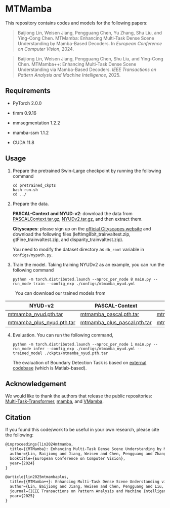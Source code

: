 # MTMamba

This repository contains codes and models for the following papers:

> Baijiong Lin, Weisen Jiang, Pengguang Chen, Yu Zhang, Shu Liu, and Ying-Cong Chen. MTMamba: Enhancing Multi-Task Dense Scene Understanding by Mamba-Based Decoders. In *European Conference on Computer Vision*, 2024.

> Baijiong Lin, Weisen Jiang, Pengguang Chen, Shu Liu, and Ying-Cong Chen. MTMamba++: Enhancing Multi-Task Dense Scene Understanding via Mamba-Based Decoders. *IEEE Transactions on Pattern Analysis and Machine Intelligence*, 2025.

## Requirements

- PyTorch 2.0.0

- timm 0.9.16

- mmsegmentation 1.2.2

- mamba-ssm 1.1.2

- CUDA 11.8
  
  

## Usage

1. Prepare the pretrained Swin-Large checkpoint by running the following command
   
   ```shell
   cd pretrained_ckpts
   bash run.sh
   cd ../
   ```

2. Prepare the data.

    **PASCAL-Context and NYUD-v2**: download the data from [PASCALContext.tar.gz](https://hkustconnect-my.sharepoint.com/:u:/g/personal/hyeae_connect_ust_hk/ER57KyZdEdxPtgMCai7ioV0BXCmAhYzwFftCwkTiMmuM7w?e=2Ex4ab), [NYUDv2.tar.gz](https://hkustconnect-my.sharepoint.com/:u:/g/personal/hyeae_connect_ust_hk/EZ-2tWIDYSFKk7SCcHRimskBhgecungms4WFa_L-255GrQ?e=6jAt4c), and then extract them.

   **Cityscapes**: please sign up on the [official Cityscapes website](https://www.cityscapes-dataset.com/) and download the following files (leftImg8bit_trainvaltest.zip, gtFine_trainvaltest.zip, and disparity_trainvaltest.zip).

     You need to modify the dataset directory as ```db_root``` variable in ```configs/mypath.py```.

4. Train the model. Taking training NYUDv2 as an example, you can run the following command
   
   ```shell
   python -m torch.distributed.launch --nproc_per_node 8 main.py --run_mode train --config_exp ./configs/mtmamba_nyud.yml 
   ```

        You can download our trained models from 
        
| NYUD-v2 | PASCAL-Context | Cityscapes |
|-------|-------|-------|
| [mtmamba_nyud.pth.tar](https://hkustgz-my.sharepoint.com/:u:/g/personal/blin241_connect_hkust-gz_edu_cn/EdP6lzTOEIRLggFVLlbzPWUBZrsRPoEkdtNpYjm_H2K54A?e=IwsaaG) | [mtmamba_pascal.pth.tar](https://hkustgz-my.sharepoint.com/:u:/g/personal/blin241_connect_hkust-gz_edu_cn/ET0zoRo2mq9OoYJlHZZy2eQB5lh6W-yayKzih6ejwD7awQ?e=DUZFGE) | [mtmamba_cityscapes.pth.tar](https://hkustgz-my.sharepoint.com/:u:/g/personal/blin241_connect_hkust-gz_edu_cn/EVfY4W2qn85Ihe8rANBiKisBM0xxGn4OnmuOjRJ9FWNGeA?e=TsyE5B) |
| [mtmamba_plus_nyud.pth.tar](https://hkustgz-my.sharepoint.com/:u:/g/personal/blin241_connect_hkust-gz_edu_cn/Ecjm9MJ5SwBGlPfg4YAxGGABagrzm81LM_TI3h6jADkpvA?e=KePvfD) | [mtmamba_plus_pascal.pth.tar](https://hkustgz-my.sharepoint.com/:u:/g/personal/blin241_connect_hkust-gz_edu_cn/EaVpHcqrNihIsfyMeyPR614BpzSrk2ubRSIdBUHLcwZTjA?e=DpRajc) | [mtmamba_plus_cityscapes.pth.tar](https://hkustgz-my.sharepoint.com/:u:/g/personal/blin241_connect_hkust-gz_edu_cn/EZHHVmXbGChFsvyorMKOvncBU06opYPC0FuVCg8X8Yg8gw?e=8lnvdI) |

4. Evaluation. You can run the following command,
   
   ```shell
   python -m torch.distributed.launch --nproc_per_node 1 main.py --run_mode infer --config_exp ./configs/mtmamba_nyud.yml --trained_model ./ckpts/mtmamba_nyud.pth.tar
   ```

   The evaluation of Boundary Detection Task is based on [external codebase](https://github.com/prismformore/Boundary-Detection-Evaluation-Tools) (which is Matlab-based).

Acknowledgement
---------------

We would like to thank the authors that release the public repositories: [Multi-Task-Transformer](https://github.com/prismformore/Multi-Task-Transformer), [mamba](https://github.com/state-spaces/mamba), and [VMamba](https://github.com/MzeroMiko/VMamba).



## Citation

If you found this code/work to be useful in your own research, please cite the following:

```latex
@inproceedings{lin2024mtmamba,
  title={{MTMamba}: Enhancing Multi-Task Dense Scene Understanding by Mamba-Based Decoders},
  author={Lin, Baijiong and Jiang, Weisen and Chen, Pengguang and Zhang, Yu and Liu, Shu and Chen, Ying-Cong},
  booktitle={European Conference on Computer Vision},
  year={2024}
}

@article{lin2025mtmambaplus,
  title={{MTMamba++}: Enhancing Multi-Task Dense Scene Understanding via Mamba-Based Decoders},
  author={Lin, Baijiong and Jiang, Weisen and Chen, Pengguang and Liu, Shu and Chen, Ying-Cong},
  journal={IEEE Transactions on Pattern Analysis and Machine Intelligence},
  year={2025}
}
```
